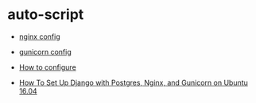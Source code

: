 # auto-script
* [nginx config](./nginx.conf)

* [gunicorn config](./gunicorn.service)

* [How to configure](https://linode.com/docs/web-servers/nginx/how-to-configure-nginx/)

* [How To Set Up Django with Postgres, Nginx, and Gunicorn on Ubuntu 16.04](https://www.digitalocean.com/community/tutorials/how-to-set-up-django-with-postgres-nginx-and-gunicorn-on-ubuntu-16-04#create-a-gunicorn-systemd-service-file)

